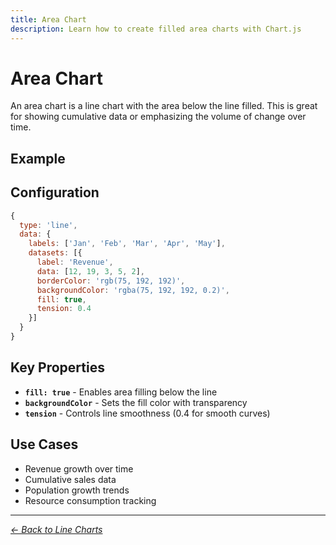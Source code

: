 ```yaml
---
title: Area Chart
description: Learn how to create filled area charts with Chart.js
---
```


# Area Chart

An area chart is a line chart with the area below the line filled. This is great for showing cumulative data or emphasizing the volume of change over time.

## Example

<AreaChartExample />

<script setup>
import AreaChartExample from '../components/AreaChartExample.vue'
</script>

## Configuration

```javascript
{
  type: 'line',
  data: {
    labels: ['Jan', 'Feb', 'Mar', 'Apr', 'May'],
    datasets: [{
      label: 'Revenue',
      data: [12, 19, 3, 5, 2],
      borderColor: 'rgb(75, 192, 192)',
      backgroundColor: 'rgba(75, 192, 192, 0.2)',
      fill: true,
      tension: 0.4
    }]
  }
}
```

## Key Properties

- **`fill: true`** - Enables area filling below the line
- **`backgroundColor`** - Sets the fill color with transparency
- **`tension`** - Controls line smoothness (0.4 for smooth curves)

## Use Cases

- Revenue growth over time
- Cumulative sales data
- Population growth trends
- Resource consumption tracking

---

*[← Back to Line Charts](/chartjs/line-charts)*
